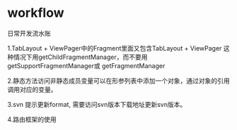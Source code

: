 # workflow
日常开发流水账

1.TabLayout + ViewPager中的Fragment里面又包含TabLayout + ViewPager 这种情况下用getChildFragmentManager，而不要用 getSupportFragmentManager或 getFragmentManager

2.静态方法访问非静态成员变量可以在形参列表中添加一个对象，通过对象的引用调用对应的变量。

3.svn 提示更新format, 需要访问svn版本下载地址更新svn版本。

4.路由框架的使用
